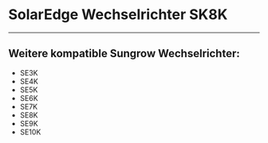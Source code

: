 # SolarEdge Wechselrichter SK8K

---------------------------------------------------------

## Weitere kompatible Sungrow Wechselrichter:

- SE3K
- SE4K
- SE5K
- SE6K
- SE7K
- SE8K
- SE9K
- SE10K
